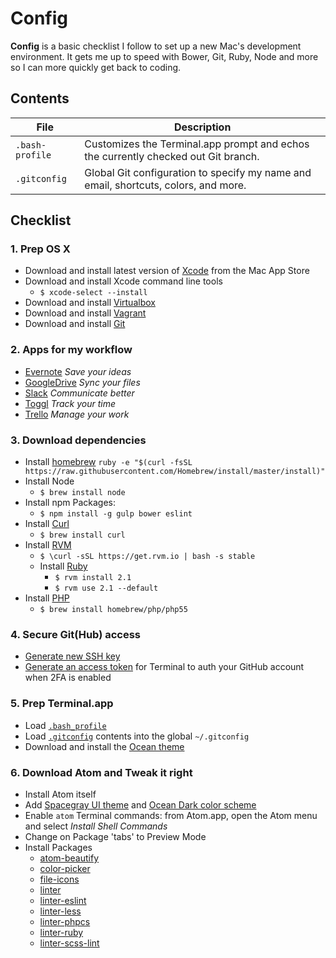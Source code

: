 # Config

**Config** is a basic checklist I follow to set up a new Mac's development environment. It gets me up to speed with Bower, Git, Ruby, Node and more so I can more quickly get back to coding.

## Contents

| File | Description |
| --- | --- |
| `.bash-profile` | Customizes the Terminal.app prompt and echos the currently checked out Git branch. |
| `.gitconfig` | Global Git configuration to specify my name and email, shortcuts, colors, and more. |

## Checklist

### 1. Prep OS X

- Download and install latest version of [Xcode](https://developer.apple.com/xcode/) from the Mac App Store
- Download and install Xcode command line tools
  - `$ xcode-select --install`
- Download and install [Virtualbox](https://www.virtualbox.org/wiki/Downloads)
- Download and install [Vagrant](http://www.vagrantup.com/downloads.html)
- Download and install [Git](http://git-scm.com/downloads)

### 2. Apps for my workflow

- [Evernote](https://evernote.com) *Save your ideas*
- [GoogleDrive](https://www.google.com/drive/) *Sync your files*
- [Slack](https://slack.com) *Communicate better*
- [Toggl](https://www.toggl.com/) *Track your time*
- [Trello](https://trello.com/) *Manage your work*

### 3. Download dependencies

- Install [homebrew](https://github.com/Homebrew/homebrew) `ruby -e "$(curl -fsSL https://raw.githubusercontent.com/Homebrew/install/master/install)"`
- Install Node
  - `$ brew install node`
- Install npm Packages:
  - `$ npm install -g gulp bower eslint`
- Install [Curl](http://brewformulas.org/Curl)
  - `$ brew install curl`
- Install [RVM](https://rvm.io/)
  - `$ \curl -sSL https://get.rvm.io | bash -s stable`
  - Install [Ruby](https://www.ruby-lang.org/)
    - `$ rvm install 2.1`
    - `$ rvm use 2.1 --default`
- Install [PHP](http://www.php.net/)
  - `$ brew install homebrew/php/php55`

### 4. Secure Git(Hub) access

- [Generate new SSH key](https://help.github.com/articles/generating-ssh-keys/)
- [Generate an access token](https://help.github.com/articles/creating-an-access-token-for-command-line-use/) for Terminal to auth your GitHub account when 2FA is enabled

### 5. Prep Terminal.app

- Load [`.bash_profile`](/.bash_profile)
- Load [`.gitconfig`](/.gitconfig) contents into the global `~/.gitconfig`
- Download and install the [Ocean theme](https://github.com/mdo/ocean-terminal)

### 6. Download Atom and Tweak it right

- Install Atom itself
- Add [Spacegray UI theme](https://atom.io/themes/spacegray-dark-ui) and [Ocean Dark color scheme](https://atom.io/themes/base16-ocean-dark-syntax)
- Enable `atom` Terminal commands: from Atom.app, open the Atom menu and select *Install Shell Commands*
- Change on Package 'tabs' to Preview Mode
- Install Packages
  - [atom-beautify](https://atom.io/packages/atom-beautify)
  - [color-picker](https://atom.io/packages/color-picker)
  - [file-icons](https://atom.io/packages/file-icons)
  - [linter](https://atom.io/packages/linter)
  - [linter-eslint](https://atom.io/packages/linter-eslint)
  - [linter-less](https://atom.io/packages/linter-less)
  - [linter-phpcs](https://atom.io/packages/linter-phpcs)
  - [linter-ruby](https://atom.io/packages/linter-ruby)
  - [linter-scss-lint](https://atom.io/packages/linter-scss-lint)
